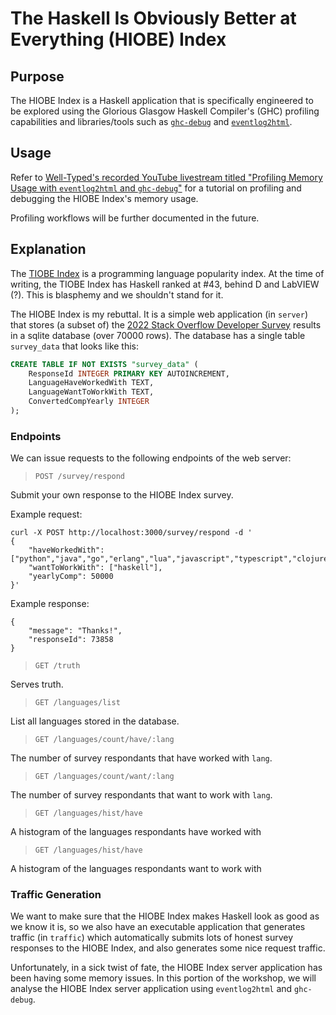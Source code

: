 # The **H**askell **I**s **O**bviously **B**etter at **E**verything (HIOBE) Index

## Purpose

The HIOBE Index is a Haskell application that is specifically engineered to be
explored using the Glorious Glasgow Haskell Compiler's (GHC) profiling
capabilities and libraries/tools such as
[`ghc-debug`](https://gitlab.haskell.org/ghc/ghc-debug) and
[`eventlog2html`](https://github.com/mpickering/eventlog2html).

## Usage

Refer to
[Well-Typed's recorded YouTube livestream titled "Profiling Memory Usage with `eventlog2html` and `ghc-debug`"](https://www.youtube.com/live/nIyaC3JtlyQ?feature=share)
for a tutorial on profiling and debugging the HIOBE Index's memory usage.

Profiling workflows will be further documented in the future.

## Explanation

The [TIOBE Index](https://www.tiobe.com/tiobe-index/) is a programming language
popularity index. At the time of writing, the TIOBE Index has Haskell ranked at
#43, behind D and LabVIEW (?). This is blasphemy and we shouldn't stand for it.

The HIOBE Index is my rebuttal. It is a simple web application (in `server`)
that stores (a subset of) the
[2022 Stack Overflow Developer Survey](https://survey.stackoverflow.co/2022/)
results in a sqlite database (over 70000 rows). The database has a single table
`survey_data` that looks like this:

```sql
CREATE TABLE IF NOT EXISTS "survey_data" (
    ResponseId INTEGER PRIMARY KEY AUTOINCREMENT,
    LanguageHaveWorkedWith TEXT,
    LanguageWantToWorkWith TEXT,
    ConvertedCompYearly INTEGER
);
```

### Endpoints

We can issue requests to the following endpoints of the web server:

> `POST /survey/respond`

Submit your own response to the HIOBE Index survey.

Example request:

```
curl -X POST http://localhost:3000/survey/respond -d '
{
    "haveWorkedWith": ["python","java","go","erlang","lua","javascript","typescript","clojure"],
    "wantToWorkWith": ["haskell"],
    "yearlyComp": 50000
}'
```

Example response:

```
{
    "message": "Thanks!",
    "responseId": 73858
}
```

> `GET /truth`

Serves truth.

> `GET /languages/list`

List all languages stored in the database.

> `GET /languages/count/have/:lang`

The number of survey respondants that have worked with `lang`.

> `GET /languages/count/want/:lang`

The number of survey respondants that want to work with `lang`.

> `GET /languages/hist/have`

A histogram of the languages respondants have worked with

> `GET /languages/hist/have`

A histogram of the languages respondants want to work with

### Traffic Generation

We want to make sure that the HIOBE Index makes Haskell look as good as we know
it is, so we also have an executable application that generates traffic (in
`traffic`) which automatically submits lots of honest survey responses to the
HIOBE Index, and also generates some nice request traffic.

Unfortunately, in a sick twist of fate, the HIOBE Index server application has
been having some memory issues. In this portion of the workshop, we will analyse
the HIOBE Index server application using `eventlog2html` and `ghc-debug`.
